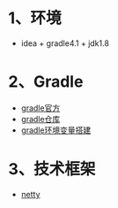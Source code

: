 
# 1、环境
* idea + gradle4.1 + jdk1.8


# 2、Gradle
* [gradle官方](https://gradle.org/)
* [gradle仓库](https://services.gradle.org/distributions/)
* [gradle环境变量搭建](https://blog.csdn.net/xudaliang_/article/details/79213891)

# 3、技术框架
* [netty](https://netty.io/)